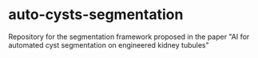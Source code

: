 # auto-cysts-segmentation
Repository for the segmentation framework proposed in the paper "AI for automated cyst segmentation on engineered kidney tubules"
